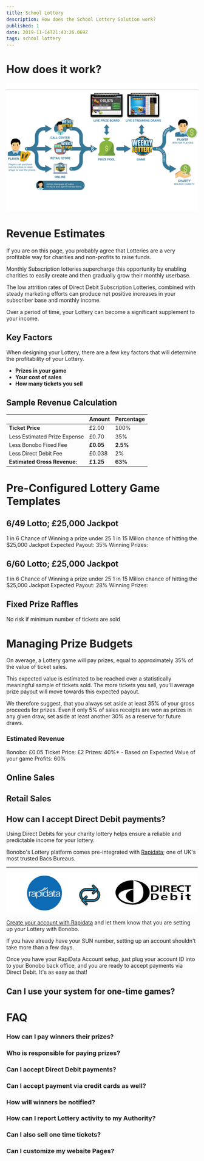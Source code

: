```yaml
---
title: School Lottery
description: How does the School Lottery Solution work?
published: 1
date: 2019-11-14T21:43:26.069Z
tags: school lottery
---
```


# How does it work?

![platform-overview.png](/platform-overview.png)


# Revenue Estimates

If you are on this page, you probably agree that Lotteries are a very profitable way for charities and non-profits to raise funds. 

Monthly Subscription lotteries supercharge this opportunity by enabling charities to easily create and then gradually grow their monthly userbase. 

The low attrition rates of Direct Debit Subscription Lotteries, combined with steady marketing efforts can produce net positive increases in your subscriber base and monthly income.

Over a period of time, your Lottery can become a significant supplement to your income.



## Key Factors

When designing your Lottery, there are a few key factors that will determine the profitability of your Lottery.

- **Prizes in your game** 
- **Your cost of sales** 
- **How many tickets you sell**



## Sample Revenue Calculation

|                            | Amount | Percentage|
|----------------------------|--------|---------------------|
| **Ticket Price**               | £2.00  | 100%                |
| <i class="fas fa-minus"></i> Less Estimated Prize Expense          | £0.70  | 35%                 |
| <i class="fas fa-minus"></i> Less Bonobo Fixed Fee             | **£0.05**  | **2.5%**        |
| <i class="fas fa-minus"></i> Less Direct Debit Fee| £0.038 | 2%                  |
|  **Estimated Gross Revenue:**              | **£1.25**  | **63%**                |


# Pre-Configured Lottery Game Templates



## 6/49 Lotto;  £25,000 Jackpot
1 in 6 Chance of Winning a prize under 25
1 in 15 Milion chance of hitting the $25,000 Jackpot
Expected Payout: 35%
Winning Prizes: 

## 6/60 Lotto;  £25,000 Jackpot
1 in 6 Chance of Winning a prize under 25
1 in 15 Milion chance of hitting the $25,000 Jackpot
Expected Payout: 28%
Winning Prizes: 


## Fixed Prize Raffles
No risk if minimum number of tickets are sold





# Managing Prize Budgets

On average, a Lottery game will pay prizes, equal to approximately 35% of the value of ticket sales.

This expected value is estimated to be reached over a statistically meaningful sample of tickets sold. The more tickets you sell, you'll average prize payout will move towards this expected payout.


We therefore suggest, that you always set aside at least 35% of your gross proceeds for prizes. 
Even if only 5% of sales receipts are won as prizes in any given draw, set aside at least another 30% as a reserve for future draws.


### Estimated Revenue
Bonobo: £0.05
Ticket Price: £2
Prizes: 40%*   - Based on Expected Value of your game
Profits: 60%


## Online Sales



## Retail Sales


## How can I accept Direct Debit payments?

Using Direct Debits for your charity lottery helps ensure a reliable and predictable income for your lottery. 

Bonobo's Lottery platform comes pre-integrated with <a href="https://rapidataservices.com/service/lottery-payment-provider/" target="_blank">Rapidata</a>; one of UK's most trusted Bacs Bureaus.


---

![rapidata-direct-debit.png](/rapidata-direct-debit.png)
 

<a href="https://rapidataservices.com/service/lottery-payment-provider/" target="_blank">Create your account with Rapidata</a>  and let them know that you are setting up your Lottery with Bonobo.

If you have already have your SUN number, setting up an account shouldn't take more than a few days.

Once you have your RapiData Account setup, just plug your account ID into to your Bonobo back office, and you are ready to accept payments via Direct Debit. It's as easy as that!








## Can I use your system for one-time games?





# FAQ
### How can I pay winners their prizes?
### Who is responsible for paying prizes?
### Can I accept Direct Debit payments?
### Can I accept payment via credit cards as well?
### How will winners be notified?

### How can I report Lottery activity to my Authority?
### Can I also sell one time tickets?
### Can I customize my website Pages?
